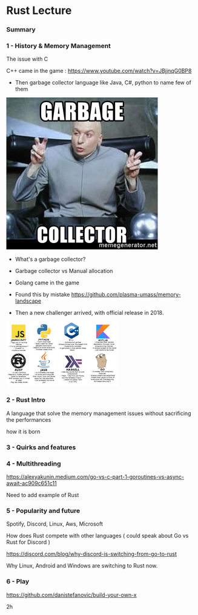 # Rust Lecture


### Summary ##

### 1 - History & Memory Management 

The issue with C

C++ came in the game : https://www.youtube.com/watch?v=JBjjnqG0BP8


- Then garbage collector language like Java, C#, python to name few of them

![What is garbage collector](assets/garbage-collector.jpg)

- What's a garbage collector?

- Garbage collector vs Manual allocation

- Golang came in the game 

- Found this by mistake https://github.com/plasma-umass/memory-landscape

- Then a new challenger arrived, with official release in 2018.


![Languages in meme](assets/meme_languages.png)



### 2 - Rust Intro



A language that solve the memory management issues without sacrificing the performances

how it is born

### 3 - Quirks and features

### 4 - Multithreading

https://alexyakunin.medium.com/go-vs-c-part-1-goroutines-vs-async-await-ac909c651c11

Need to add example of Rust

### 5 - Popularity and future

Spotify, Discord, Linux, Aws, Microsoft

How does Rust compete with other languages ( could speak about Go vs Rust for Discord )

https://discord.com/blog/why-discord-is-switching-from-go-to-rust

Why Linux, Android and Windows are switching to Rust now.

### 6 - Play 

https://github.com/danistefanovic/build-your-own-x


2h
